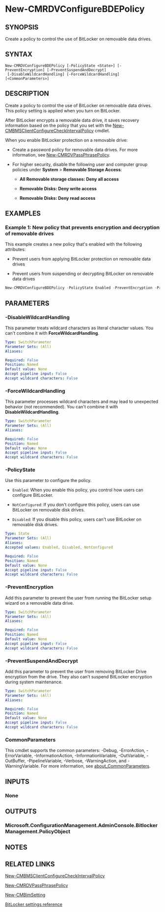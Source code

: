 ﻿---
external help file: AdminUI.PS.dll-Help.xml
Module Name: ConfigurationManager
ms.date: 08/13/2020
online version:
schema: 2.0.0
---

# New-CMRDVConfigureBDEPolicy

## SYNOPSIS

Create a policy to control the use of BitLocker on removable data drives.

## SYNTAX

```
New-CMRDVConfigureBDEPolicy [-PolicyState <State>] [-PreventEncryption] [-PreventSuspendAndDecrypt]
 [-DisableWildcardHandling] [-ForceWildcardHandling] [<CommonParameters>]
```

## DESCRIPTION

Create a policy to control the use of BitLocker on removable data drives. This policy setting is applied when you turn on BitLocker.

After BitLocker encrypts a removable data drive, it saves recovery information based on the policy that you set with the [New-CMBMSClientConfigureCheckIntervalPolicy](New-CMBMSClientConfigureCheckIntervalPolicy.md) cmdlet.

When you enable BitLocker protection on a removable drive:

- Create a password policy for removable data drives. For more information, see [New-CMRDVPassPhrasePolicy](New-CMRDVPassPhrasePolicy.md).

- For higher security, disable the following user and computer group policies under **System** > **Removable Storage Access**:

  - **All Removable storage classes: Deny all access**

  - **Removable Disks: Deny write access**

  - **Removable Disks: Deny read access**

## EXAMPLES

### Example 1: New policy that prevents encryption and decryption of removable drives

This example creates a new policy that's enabled with the following attributes:

- Prevent users from applying BitLocker protection on removable data drives

- Prevent users from suspending or decrypting BitLocker on removable data drives

```powershell
New-CMRDVConfigureBDEPolicy -PolicyState Enabled -PreventEncryption -PreventSuspendAndDecrypt
```

## PARAMETERS

### -DisableWildcardHandling

This parameter treats wildcard characters as literal character values. You can't combine it with **ForceWildcardHandling**.

```yaml
Type: SwitchParameter
Parameter Sets: (All)
Aliases:

Required: False
Position: Named
Default value: None
Accept pipeline input: False
Accept wildcard characters: False
```

### -ForceWildcardHandling

This parameter processes wildcard characters and may lead to unexpected behavior (not recommended). You can't combine it with **DisableWildcardHandling**.

```yaml
Type: SwitchParameter
Parameter Sets: (All)
Aliases:

Required: False
Position: Named
Default value: None
Accept pipeline input: False
Accept wildcard characters: False
```

### -PolicyState

Use this parameter to configure the policy.

- `Enabled`: When you enable this policy, you control how users can configure BitLocker.

- `NotConfigured`: If you don't configure this policy, users can use BitLocker on removable disk drives.

- `Disabled`: If you disable this policy, users can't use BitLocker on removable disk drives.

```yaml
Type: State
Parameter Sets: (All)
Aliases:
Accepted values: Enabled, Disabled, NotConfigured

Required: False
Position: Named
Default value: None
Accept pipeline input: False
Accept wildcard characters: False
```

### -PreventEncryption

Add this parameter to prevent the user from running the BitLocker setup wizard on a removable data drive.

```yaml
Type: SwitchParameter
Parameter Sets: (All)
Aliases:

Required: False
Position: Named
Default value: None
Accept pipeline input: False
Accept wildcard characters: False
```

### -PreventSuspendAndDecrypt

Add this parameter to prevent the user from removing BitLocker Drive encryption from the drive. They also can't suspend BitLocker encryption during system maintenance.

```yaml
Type: SwitchParameter
Parameter Sets: (All)
Aliases:

Required: False
Position: Named
Default value: None
Accept pipeline input: False
Accept wildcard characters: False
```

### CommonParameters
This cmdlet supports the common parameters: -Debug, -ErrorAction, -ErrorVariable, -InformationAction, -InformationVariable, -OutVariable, -OutBuffer, -PipelineVariable, -Verbose, -WarningAction, and -WarningVariable. For more information, see [about_CommonParameters](http://go.microsoft.com/fwlink/?LinkID=113216).

## INPUTS

### None
## OUTPUTS

### Microsoft.ConfigurationManagement.AdminConsole.BitlockerManagement.PolicyObject
## NOTES

## RELATED LINKS

[New-CMBMSClientConfigureCheckIntervalPolicy](New-CMBMSClientConfigureCheckIntervalPolicy.md)

[New-CMRDVPassPhrasePolicy](New-CMRDVPassPhrasePolicy.md)

[New-CMBlmSetting](New-CMBlmSetting.md)

[BitLocker settings reference](/mem/configmgr/protect/tech-ref/bitlocker/settings#removable-data-drive-encryption)
